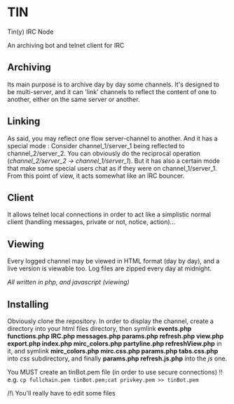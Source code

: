 # TIN
Tin(y) IRC Node

An archiving bot and telnet client for IRC

## Archiving 
Its main purpose is to archive day by day some channels.
It's designed to be multi-server, and it can 'link' channels to reflect the content of one to another, either on the same server or another.

## Linking
As said, you may reflect one flow server-channel to another. And it has a special mode :
Consider channel_1/server_1 being reflected to channel_2/server_2. You can obviously do the reciprocal operation (*channel_2/server_2 -> channel_1/server_1*).
But it has also a certain mode that make some special users chat as if they were on channel_1/server_1.
From this point of view, it acts somewhat like an IRC bouncer.

## Client
It allows telnet local connections in order to act like a simplistic normal client (handling messages, private or not, notice, action)...

## Viewing
Every logged channel may be viewed in HTML format (day by day), and a live version is viewable too.
Log files are zipped every day at midnight.

*All written in php, and javascript (viewing)*

## Installing
Obviously clone the repository.
In order to display the channel, create a directory into your html files directory, then symlink **events.php functions.php IRC.php messages.php params.php refresh.php view.php export.php index.php mirc_colors.php partyline.php refreshView.php** in it, and symlink **mirc_colors.php mirc.css.php params.php tabs.css.php** into *css* subdirectory, and finally **params.php refresh.js.php** into the *js* one.

You MUST create an tinBot.pem file (in order to use secure connections) !!
e.g. ```cp fullchain.pem tinBot.pem;cat privkey.pem >> tinBot.pem```

/!\ You'll really have to edit some files
